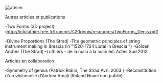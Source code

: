 ![atelier](https://lutherie.github.io/page12/files/stacks_image_33_1.png)

Autres articles et publications


-Two Forms (3D project) (http://infoluthier.free.fr/francois%20denis/resources/TwoForms_Denis.pdf)

-Divine Proportions (The Strad)
-The geometric principles of string instrument making in Brescia (in "1520-1724 Liutai in Brescia ")
-Golden Arches (The Strad)
-Luthiers - de la main à la main éd. Actes Sud 2012

Articles en collaboration

-Symmetry of genius (Patrick Robin, The Strad Avril 2003 )
-Reconstitution d'un violoncelle d'Andrea Amati (Roland Houel non publié)
